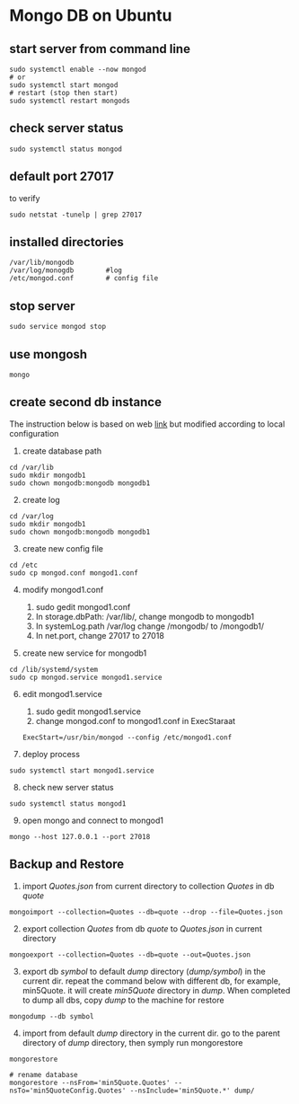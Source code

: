 # Mongo DB on Ubuntu

## start server from command line
```
sudo systemctl enable --now mongod
# or
sudo systemctl start mongod
# restart (stop then start)
sudo systemctl restart mongods
```

## check server status
```
sudo systemctl status mongod
```
## default port 27017
to verify
```
sudo netstat -tunelp | grep 27017
```
## installed directories
```
/var/lib/mongodb
/var/log/monogdb        #log
/etc/mongod.conf        # config file
```
## stop server
```
sudo service mongod stop
```
## use mongosh
```
mongo
```

## create second db instance
The instruction below is based on web [link](https://medium.com/@akshay2gud/creating-multiple-instances-of-mongodb-on-server-and-setting-replication-of-database-5ead59e1e4d4) but modified according to local configuration

1. create database path
```
cd /var/lib
sudo mkdir mongodb1
sudo chown mongodb:mongodb mongodb1
```
2. create log
```
cd /var/log
sudo mkdir mongodb1
sudo chown mongodb:mongodb mongodb1
```
3. create new config file
```
cd /etc
sudo cp mongod.conf mongod1.conf
```

4. modify mongod1.conf
    1. sudo gedit mongod1.conf
    2. In storage.dbPath: /var/lib/, change mongodb to mongodb1
    3. In systemLog.path /var/log change /mongodb/ to /mongodb1/
    4. In net.port, change 27017 to 27018


5. create new service for mongodb1
```
cd /lib/systemd/system
sudo cp mongod.service mongod1.service
```
6. edit mongod1.service
    1. sudo gedit mongod1.service
    2. change mongod.conf to mongod1.conf in ExecStaraat
    ```
    ExecStart=/usr/bin/mongod --config /etc/mongod1.conf
    ```

7. deploy process
```
sudo systemctl start mongod1.service
```
8. check new server status
```
sudo systemctl status mongod1
```
9. open mongo and connect to mongod1
```
mongo --host 127.0.0.1 --port 27018
```

## Backup and Restore

1. import _Quotes.json_ from current directory to collection _Quotes_ in db _quote_
```
mongoimport --collection=Quotes --db=quote --drop --file=Quotes.json
```

2. export collection _Quotes_ from db _quote_ to _Quotes.json_ in current directory
```
mongoexport --collection=Quotes --db=quote --out=Quotes.json
```

3. export db _symbol_ to default _dump_ directory (_dump/symbol_) in the current dir. repeat the command below with different db, for example, min5Quote. it will create _min5Quote_ directory in _dump_. When completed to dump all dbs, copy _dump_ to the machine for restore
```
mongodump --db symbol
```

4. import from default _dump_ directory in the current dir. go to the parent directory of _dump_ directory, then symply run mongorestore
```
mongorestore 

# rename database 
mongorestore --nsFrom='min5Quote.Quotes' --nsTo='min5QuoteConfig.Quotes' --nsInclude='min5Quote.*' dump/
```

